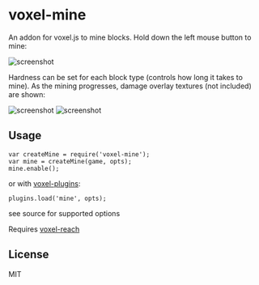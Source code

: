 # voxel-mine

An addon for voxel.js to mine blocks. Hold down the left mouse button to mine:

![screenshot](http://imgur.com/s5wbWic.png "Screenshot mining")

Hardness can be set for each block type (controls how long it takes to mine).
As the mining progresses, damage overlay textures (not included) are shown:

![screenshot](http://imgur.com/EBtnl53.png "Screenshot progress") ![screenshot](http://imgur.com/ywjWFxF.png "Screenshot progress more")

## Usage

    var createMine = require('voxel-mine');
    var mine = createMine(game, opts);
    mine.enable();

or with [voxel-plugins](https://github.com/deathcap/voxel-plugins):

    plugins.load('mine', opts);

see source for supported options

Requires [voxel-reach](https://github.com/deathcap/voxel-reach)


## License

MIT

